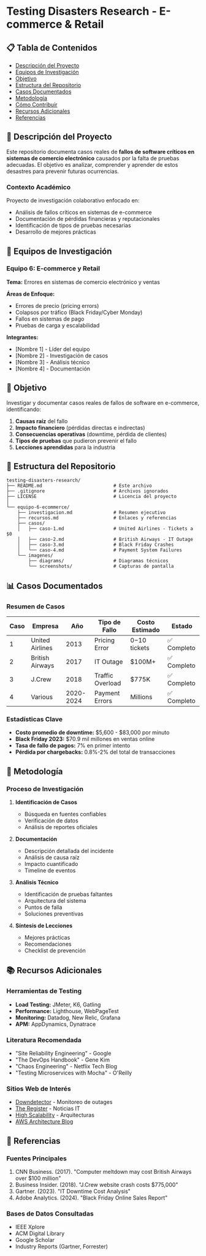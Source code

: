 # Testing Disasters Research - E-commerce & Retail

## 📋 Tabla de Contenidos

- [Descripción del Proyecto](#descripción-del-proyecto)
- [Equipos de Investigación](#equipos-de-investigación)
- [Objetivo](#objetivo)
- [Estructura del Repositorio](#estructura-del-repositorio)
- [Casos Documentados](#casos-documentados)
- [Metodología](#metodología)
- [Cómo Contribuir](#cómo-contribuir)
- [Recursos Adicionales](#recursos-adicionales)
- [Referencias](#referencias)

## 🎯 Descripción del Proyecto

Este repositorio documenta casos reales de **fallos de software críticos en sistemas de comercio electrónico** causados por la falta de pruebas adecuadas. El objetivo es analizar, comprender y aprender de estos desastres para prevenir futuras ocurrencias.

### Contexto Académico

Proyecto de investigación colaborativo enfocado en:
- Análisis de fallos críticos en sistemas de e-commerce
- Documentación de pérdidas financieras y reputacionales
- Identificación de tipos de pruebas necesarias
- Desarrollo de mejores prácticas

## 👥 Equipos de Investigación

### Equipo 6: E-commerce y Retail

**Tema:** Errores en sistemas de comercio electrónico y ventas

**Áreas de Enfoque:**
- Errores de precio (pricing errors)
- Colapsos por tráfico (Black Friday/Cyber Monday)
- Fallos en sistemas de pago
- Pruebas de carga y escalabilidad

**Integrantes:**
- [Nombre 1] - Líder del equipo
- [Nombre 2] - Investigación de casos
- [Nombre 3] - Análisis técnico
- [Nombre 4] - Documentación

## 🎯 Objetivo

Investigar y documentar casos reales de fallos de software en e-commerce, identificando:

1. **Causas raíz** del fallo
2. **Impacto financiero** (pérdidas directas e indirectas)
3. **Consecuencias operativas** (downtime, pérdida de clientes)
4. **Tipos de pruebas** que pudieron prevenir el fallo
5. **Lecciones aprendidas** para la industria

## 📁 Estructura del Repositorio

```
testing-disasters-research/
├── README.md                          # Este archivo
├── .gitignore                         # Archivos ignorados
├── LICENSE                            # Licencia del proyecto
│
└── equipo-6-ecommerce/
    ├── investigacion.md               # Resumen ejecutivo
    ├── recursos.md                    # Enlaces y referencias
    ├── casos/
    │   ├── caso-1.md                  # United Airlines - Tickets a $0
    │   ├── caso-2.md                  # British Airways - IT Outage
    │   ├── caso-3.md                  # Black Friday Crashes
    │   └── caso-4.md                  # Payment System Failures
    └── imagenes/
        ├── diagrams/                  # Diagramas técnicos
        └── screenshots/               # Capturas de pantalla
```

## 📊 Casos Documentados

### Resumen de Casos

| Caso | Empresa | Año | Tipo de Fallo | Costo Estimado | Estado |
|------|---------|-----|---------------|----------------|--------|
| 1 | United Airlines | 2013 | Pricing Error | $0-$10 tickets | ✅ Completo |
| 2 | British Airways | 2017 | IT Outage | $100M+ | ✅ Completo |
| 3 | J.Crew | 2018 | Traffic Overload | $775K | ✅ Completo |
| 4 | Various | 2020-2024 | Payment Errors | Millions | ✅ Completo |

### Estadísticas Clave

- **Costo promedio de downtime:** $5,600 - $83,000 por minuto
- **Black Friday 2023:** $70.9 mil millones en ventas online
- **Tasa de fallo de pagos:** 7% en primer intento
- **Pérdida por chargebacks:** 0.8%-2% del total de transacciones

## 🔬 Metodología

### Proceso de Investigación

1. **Identificación de Casos**
   - Búsqueda en fuentes confiables
   - Verificación de datos
   - Análisis de reportes oficiales

2. **Documentación**
   - Descripción detallada del incidente
   - Análisis de causa raíz
   - Impacto cuantificado
   - Timeline de eventos

3. **Análisis Técnico**
   - Identificación de pruebas faltantes
   - Arquitectura del sistema
   - Puntos de falla
   - Soluciones preventivas

4. **Síntesis de Lecciones**
   - Mejores prácticas
   - Recomendaciones
   - Checklist de prevención


## 📚 Recursos Adicionales

### Herramientas de Testing

- **Load Testing:** JMeter, K6, Gatling
- **Performance:** Lighthouse, WebPageTest
- **Monitoring:** Datadog, New Relic, Grafana
- **APM:** AppDynamics, Dynatrace

### Literatura Recomendada

- "Site Reliability Engineering" - Google
- "The DevOps Handbook" - Gene Kim
- "Chaos Engineering" - Netflix Tech Blog
- "Testing Microservices with Mocha" - O'Reilly

### Sitios Web de Interés

- [Downdetector](https://downdetector.com) - Monitoreo de outages
- [The Register](https://www.theregister.com) - Noticias IT
- [High Scalability](http://highscalability.com) - Arquitecturas
- [AWS Architecture Blog](https://aws.amazon.com/blogs/architecture/)

## 📖 Referencias

### Fuentes Principales

1. CNN Business. (2017). "Computer meltdown may cost British Airways over $100 million"
2. Business Insider. (2018). "J.Crew website crash costs $775,000"
3. Gartner. (2023). "IT Downtime Cost Analysis"
4. Adobe Analytics. (2024). "Black Friday Online Sales Report"

### Bases de Datos Consultadas

- IEEE Xplore
- ACM Digital Library
- Google Scholar
- Industry Reports (Gartner, Forrester)

